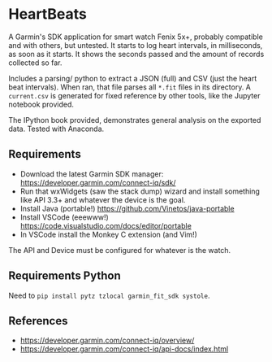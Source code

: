 # HeartBeats

A Garmin's SDK application for smart watch Fenix 5x+, probably compatible and with others, but untested. It starts to 
log heart intervals, in milliseconds, as soon as it starts. It shows the seconds passed and the amount of records 
collected so far. 

Includes a parsing/ python to extract a JSON (full) and CSV (just the heart beat intervals). When ran, that file parses 
all `*.fit` files in its directory. A `current.csv` is generated for fixed reference by other tools, like the Jupyter
notebook provided.

The IPython book provided, demonstrates general analysis on the exported data. Tested with Anaconda.

## Requirements

* Download the latest Garmin SDK manager: https://developer.garmin.com/connect-iq/sdk/
* Run that wxWidgets (saw the stack dump) wizard and install something like API 3.3+ and whatever the
  device is the goal.
* Install Java (portable!) https://github.com/Vinetos/java-portable
* Install VSCode (eeewww!) https://code.visualstudio.com/docs/editor/portable
* In VSCode install the Monkey C extension (and Vim!)

The API and Device must be configured for whatever is the watch.

## Requirements Python

Need to `pip install pytz tzlocal garmin_fit_sdk systole`.

## References
* https://developer.garmin.com/connect-iq/overview/
* https://developer.garmin.com/connect-iq/api-docs/index.html
